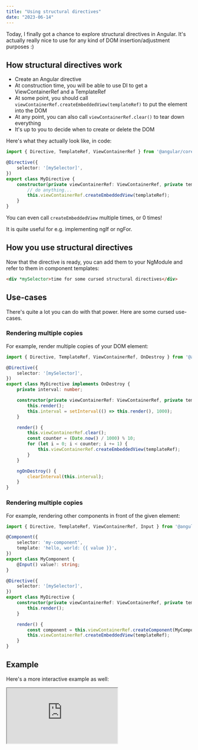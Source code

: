 ```yaml
---
title: "Using structural directives"
date: "2023-06-14"
---
```


Today, I finally got a chance to explore structural directives in Angular. It's actually really nice to use for any kind of DOM insertion/adjustment
purposes :)

## How structural directives work

* Create an Angular directive
* At construction time, you will be able to use DI to get a ViewContainerRef and a TemplateRef
* At some point, you should call `viewContainerRef.createEmbeddedView(templateRef)` to put the element into the DOM
* At any point, you can also call `viewContainerRef.clear()` to tear down everything
* It's up to you to decide when to create or delete the DOM

Here's what they actually look like, in code:

```typescript
import { Directive, TemplateRef, ViewContainerRef } from '@angular/core';

@Directive({
    selector: '[mySelector]',
})
export class MyDirective {
    constructor(private viewContainerRef: ViewContainerRef, private templateRef: TemplateRef<any>) {
        // do anything...
        this.viewContainerRef.createEmbeddedView(templateRef);
    }
}
```

You can even call `createEmbeddedView` multiple times, or 0 times!

It is quite useful for e.g. implementing ngIf or ngFor.

## How you use structural directives

Now that the directive is ready, you can add them to your NgModule and refer to them in component templates:

```html
<div *mySelector>time for some cursed structural directives</div>
```

## Use-cases

There's quite a lot you can do with that power. Here are some cursed use-cases.

### Rendering multiple copies

For example, render multiple copies of your DOM element:

```typescript
import { Directive, TemplateRef, ViewContainerRef, OnDestroy } from '@angular/core';

@Directive({
    selector: '[mySelector]',
})
export class MyDirective implements OnDestroy {
    private interval: number;

    constructor(private viewContainerRef: ViewContainerRef, private templateRef: TemplateRef<any>) {
        this.render();
        this.interval = setInterval(() => this.render(), 1000);
    }

    render() {
        this.viewContainerRef.clear();
        const counter = (Date.now() / 1000) % 10;
        for (let i = 0; i < counter; i += 1) {
            this.viewContainerRef.createEmbeddedView(templateRef);
        }
    }

    ngOnDestroy() {
        clearInterval(this.interval);
    }
}
```

### Rendering multiple copies

For example, rendering other components in front of the given element:

```typescript
import { Directive, TemplateRef, ViewContainerRef, Input } from '@angular/core';

@Component({
    selector: 'my-component',
    template: 'hello, world: {{ value }}',
})
export class MyComponent {
    @Input() value?: string;
}

@Directive({
    selector: '[mySelector]',
})
export class MyDirective {
    constructor(private viewContainerRef: ViewContainerRef, private templateRef: TemplateRef<any>) {
        this.render();
    }

    render() {
        const component = this.viewContainerRef.createComponent(MyComponent);
        this.viewContainerRef.createEmbeddedView(templateRef);
    }
}
```

## Example

Here's a more interactive example as well:

<iframe referrerpolicy="no-referrer" src="https://stackblitz.com/edit/stackblitz-starters-mgr7gt?embed=1&file=src%2Fmain.ts"></iframe>